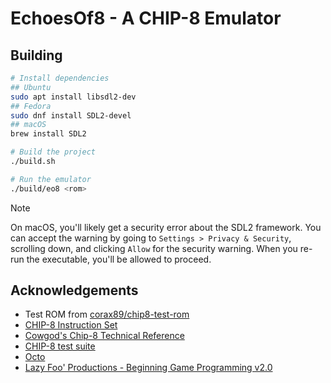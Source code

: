 # EchoesOf8 - A CHIP-8 Emulator

## Building

```bash
# Install dependencies
## Ubuntu
sudo apt install libsdl2-dev
## Fedora
sudo dnf install SDL2-devel
## macOS
brew install SDL2

# Build the project
./build.sh

# Run the emulator
./build/eo8 <rom>
```

> [!NOTE]
> On macOS, you'll likely get a security error about the SDL2 framework.
> You can accept the warning by going to `Settings > Privacy & Security`,
> scrolling down, and clicking `Allow` for the security warning.
> When you re-run the executable, you'll be allowed to proceed.

## Acknowledgements

- Test ROM from [corax89/chip8-test-rom](https://github.com/corax89/chip8-test-rom)
- [CHIP-8 Instruction Set](https://github.com/mattmikolay/chip-8/wiki/CHIP%E2%80%908-Instruction-Set)
- [Cowgod's Chip-8 Technical Reference](http://devernay.free.fr/hacks/chip8/C8TECH10.HTM)
- [CHIP-8 test suite](https://github.com/Timendus/chip8-test-suite)
- [Octo](https://github.com/JohnEarnest/Octo)
- [Lazy Foo' Productions - Beginning Game Programming v2.0](https://lazyfoo.net/tutorials/SDL/)
